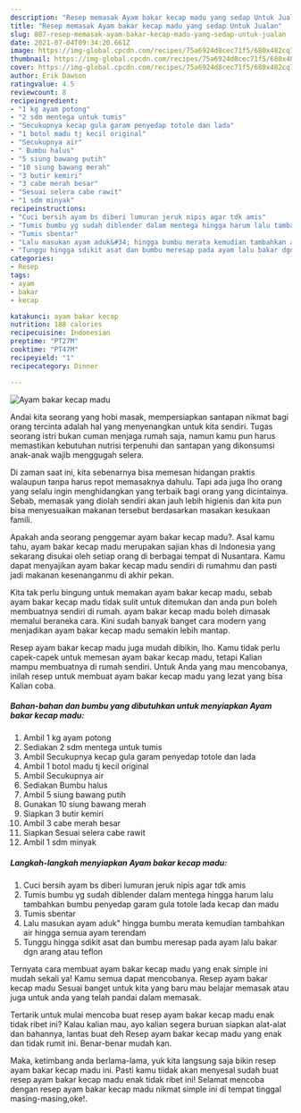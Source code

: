 ```yaml
---
description: "Resep memasak Ayam bakar kecap madu yang sedap Untuk Jualan"
title: "Resep memasak Ayam bakar kecap madu yang sedap Untuk Jualan"
slug: 807-resep-memasak-ayam-bakar-kecap-madu-yang-sedap-untuk-jualan
date: 2021-07-04T09:34:20.661Z
image: https://img-global.cpcdn.com/recipes/75a6924d8cec71f5/680x482cq70/ayam-bakar-kecap-madu-foto-resep-utama.jpg
thumbnail: https://img-global.cpcdn.com/recipes/75a6924d8cec71f5/680x482cq70/ayam-bakar-kecap-madu-foto-resep-utama.jpg
cover: https://img-global.cpcdn.com/recipes/75a6924d8cec71f5/680x482cq70/ayam-bakar-kecap-madu-foto-resep-utama.jpg
author: Erik Dawson
ratingvalue: 4.5
reviewcount: 8
recipeingredient:
- "1 kg ayam potong"
- "2 sdm mentega untuk tumis"
- "Secukupnya kecap gula garam penyedap totole dan lada"
- "1 botol madu tj kecil original"
- "Secukupnya air"
- " Bumbu halus"
- "5 siung bawang putih"
- "10 siung bawang merah"
- "3 butir kemiri"
- "3 cabe merah besar"
- "Sesuai selera cabe rawit"
- "1 sdm minyak"
recipeinstructions:
- "Cuci bersih ayam bs diberi lumuran jeruk nipis agar tdk amis"
- "Tumis bumbu yg sudah diblender dalam mentega hingga harum lalu tambahkan bumbu penyedap garam gula totole lada kecap dan madu"
- "Tumis sbentar"
- "Lalu masukan ayam aduk&#34; hingga bumbu merata kemudian tambahkan air hingga semua ayam terendam"
- "Tunggu hingga sdikit asat dan bumbu meresap pada ayam lalu bakar dgn arang atau teflon"
categories:
- Resep
tags:
- ayam
- bakar
- kecap

katakunci: ayam bakar kecap 
nutrition: 188 calories
recipecuisine: Indonesian
preptime: "PT27M"
cooktime: "PT47M"
recipeyield: "1"
recipecategory: Dinner

---
```



![Ayam bakar kecap madu](https://img-global.cpcdn.com/recipes/75a6924d8cec71f5/680x482cq70/ayam-bakar-kecap-madu-foto-resep-utama.jpg)

Andai kita seorang yang hobi masak, mempersiapkan santapan nikmat bagi orang tercinta adalah hal yang menyenangkan untuk kita sendiri. Tugas seorang istri bukan cuman menjaga rumah saja, namun kamu pun harus memastikan kebutuhan nutrisi terpenuhi dan santapan yang dikonsumsi anak-anak wajib menggugah selera.

Di zaman  saat ini, kita sebenarnya bisa memesan hidangan praktis walaupun tanpa harus repot memasaknya dahulu. Tapi ada juga lho orang yang selalu ingin menghidangkan yang terbaik bagi orang yang dicintainya. Sebab, memasak yang diolah sendiri akan jauh lebih higienis dan kita pun bisa menyesuaikan makanan tersebut berdasarkan masakan kesukaan famili. 



Apakah anda seorang penggemar ayam bakar kecap madu?. Asal kamu tahu, ayam bakar kecap madu merupakan sajian khas di Indonesia yang sekarang disukai oleh setiap orang di berbagai tempat di Nusantara. Kamu dapat menyajikan ayam bakar kecap madu sendiri di rumahmu dan pasti jadi makanan kesenanganmu di akhir pekan.

Kita tak perlu bingung untuk memakan ayam bakar kecap madu, sebab ayam bakar kecap madu tidak sulit untuk ditemukan dan anda pun boleh membuatnya sendiri di rumah. ayam bakar kecap madu boleh dimasak memalui beraneka cara. Kini sudah banyak banget cara modern yang menjadikan ayam bakar kecap madu semakin lebih mantap.

Resep ayam bakar kecap madu juga mudah dibikin, lho. Kamu tidak perlu capek-capek untuk memesan ayam bakar kecap madu, tetapi Kalian mampu membuatnya di rumah sendiri. Untuk Anda yang mau mencobanya, inilah resep untuk membuat ayam bakar kecap madu yang lezat yang bisa Kalian coba.

<!--inarticleads1-->

##### Bahan-bahan dan bumbu yang dibutuhkan untuk menyiapkan Ayam bakar kecap madu:

1. Ambil 1 kg ayam potong
1. Sediakan 2 sdm mentega untuk tumis
1. Ambil Secukupnya kecap gula garam penyedap totole dan lada
1. Ambil 1 botol madu tj kecil original
1. Ambil Secukupnya air
1. Sediakan  Bumbu halus
1. Ambil 5 siung bawang putih
1. Gunakan 10 siung bawang merah
1. Siapkan 3 butir kemiri
1. Ambil 3 cabe merah besar
1. Siapkan Sesuai selera cabe rawit
1. Ambil 1 sdm minyak




<!--inarticleads2-->

##### Langkah-langkah menyiapkan Ayam bakar kecap madu:

1. Cuci bersih ayam bs diberi lumuran jeruk nipis agar tdk amis
1. Tumis bumbu yg sudah diblender dalam mentega hingga harum lalu tambahkan bumbu penyedap garam gula totole lada kecap dan madu
1. Tumis sbentar
1. Lalu masukan ayam aduk&#34; hingga bumbu merata kemudian tambahkan air hingga semua ayam terendam
1. Tunggu hingga sdikit asat dan bumbu meresap pada ayam lalu bakar dgn arang atau teflon




Ternyata cara membuat ayam bakar kecap madu yang enak simple ini mudah sekali ya! Kamu semua dapat mencobanya. Resep ayam bakar kecap madu Sesuai banget untuk kita yang baru mau belajar memasak atau juga untuk anda yang telah pandai dalam memasak.

Tertarik untuk mulai mencoba buat resep ayam bakar kecap madu enak tidak ribet ini? Kalau kalian mau, ayo kalian segera buruan siapkan alat-alat dan bahannya, lantas buat deh Resep ayam bakar kecap madu yang enak dan tidak rumit ini. Benar-benar mudah kan. 

Maka, ketimbang anda berlama-lama, yuk kita langsung saja bikin resep ayam bakar kecap madu ini. Pasti kamu tiidak akan menyesal sudah buat resep ayam bakar kecap madu enak tidak ribet ini! Selamat mencoba dengan resep ayam bakar kecap madu nikmat simple ini di tempat tinggal masing-masing,oke!.


